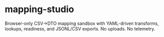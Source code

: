 # mapping-studio
Browser-only CSV→DTO mapping sandbox with YAML-driven transforms, lookups, readiness, and JSONL/CSV exports. No uploads. No telemetry.
